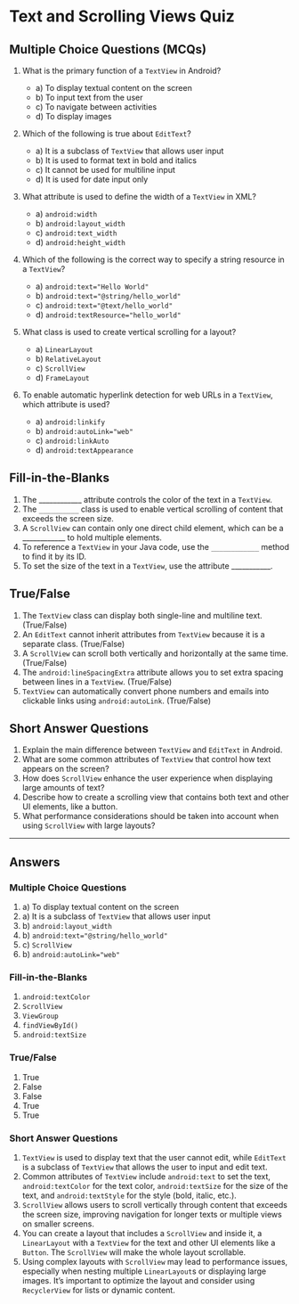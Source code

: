 # Text and Scrolling Views Quiz

## Multiple Choice Questions (MCQs)

1. What is the primary function of a `TextView` in Android?
    - a) To display textual content on the screen
    - b) To input text from the user
    - c) To navigate between activities
    - d) To display images

2. Which of the following is true about `EditText`?
    - a) It is a subclass of `TextView` that allows user input
    - b) It is used to format text in bold and italics
    - c) It cannot be used for multiline input
    - d) It is used for date input only

3. What attribute is used to define the width of a `TextView` in XML?
    - a) `android:width`
    - b) `android:layout_width`
    - c) `android:text_width`
    - d) `android:height_width`

4. Which of the following is the correct way to specify a string resource in a `TextView`?
    - a) `android:text="Hello World"`
    - b) `android:text="@string/hello_world"`
    - c) `android:text="@text/hello_world"`
    - d) `android:textResource="hello_world"`

5. What class is used to create vertical scrolling for a layout?
    - a) `LinearLayout`
    - b) `RelativeLayout`
    - c) `ScrollView`
    - d) `FrameLayout`

6. To enable automatic hyperlink detection for web URLs in a `TextView`, which attribute is used?
    - a) `android:linkify`
    - b) `android:autoLink="web"`
    - c) `android:linkAuto`
    - d) `android:textAppearance`

## Fill-in-the-Blanks

1. The ____________ attribute controls the color of the text in a `TextView`.
2. The `__________` class is used to enable vertical scrolling of content that exceeds the screen size.
3. A `ScrollView` can contain only one direct child element, which can be a ____________ to hold multiple elements.
4. To reference a `TextView` in your Java code, use the `____________` method to find it by its ID.
5. To set the size of the text in a `TextView`, use the attribute ___________.

## True/False

1. The `TextView` class can display both single-line and multiline text. (True/False)
2. An `EditText` cannot inherit attributes from `TextView` because it is a separate class. (True/False)
3. A `ScrollView` can scroll both vertically and horizontally at the same time. (True/False)
4. The `android:lineSpacingExtra` attribute allows you to set extra spacing between lines in a `TextView`. (True/False)
5. `TextView` can automatically convert phone numbers and emails into clickable links using `android:autoLink`. (True/False)

## Short Answer Questions

1. Explain the main difference between `TextView` and `EditText` in Android.
2. What are some common attributes of `TextView` that control how text appears on the screen?
3. How does `ScrollView` enhance the user experience when displaying large amounts of text?
4. Describe how to create a scrolling view that contains both text and other UI elements, like a button.
5. What performance considerations should be taken into account when using `ScrollView` with large layouts?

---

## Answers

### Multiple Choice Questions

1. a) To display textual content on the screen
2. a) It is a subclass of `TextView` that allows user input
3. b) `android:layout_width`
4. b) `android:text="@string/hello_world"`
5. c) `ScrollView`
6. b) `android:autoLink="web"`

### Fill-in-the-Blanks

1. `android:textColor`
2. `ScrollView`
3. `ViewGroup`
4. `findViewById()`
5. `android:textSize`

### True/False

1. True
2. False
3. False
4. True
5. True

### Short Answer Questions

1. `TextView` is used to display text that the user cannot edit, while `EditText` is a subclass of `TextView` that allows the user to input and edit text.
2. Common attributes of `TextView` include `android:text` to set the text, `android:textColor` for the text color, `android:textSize` for the size of the text, and `android:textStyle` for the style (bold, italic, etc.).
3. `ScrollView` allows users to scroll vertically through content that exceeds the screen size, improving navigation for longer texts or multiple views on smaller screens.
4. You can create a layout that includes a `ScrollView` and inside it, a `LinearLayout` with a `TextView` for the text and other UI elements like a `Button`. The `ScrollView` will make the whole layout scrollable.
5. Using complex layouts with `ScrollView` may lead to performance issues, especially when nesting multiple `LinearLayout`s or displaying large images. It’s important to optimize the layout and consider using `RecyclerView` for lists or dynamic content.
